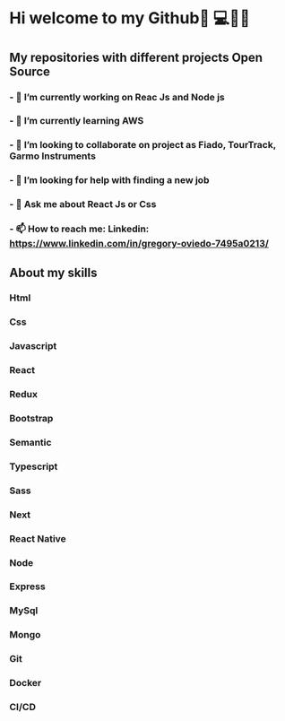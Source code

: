 # Hi welcome to my Github👋 💻🧑‍💻
## My repositories with different projects Open Source

### - 🔭 I’m currently working on Reac Js and Node js
### - 🌱 I’m currently learning AWS
### - 👯 I’m looking to collaborate on project as Fiado, TourTrack, Garmo Instruments
### - 🤔 I’m looking for help with finding a new job
### - 💬 Ask me about React Js or Css
### - 📫 How to reach me: Linkedin: https://www.linkedin.com/in/gregory-oviedo-7495a0213/

## About my skills
### Html <img src="https://github.com/gregoryoviedo/portfolio/blob/main/assets/skills/html.png" width="16" />
### Css <img src="https://github.com/gregoryoviedo/portfolio/blob/main/assets/skills/css.png" width="16" />
### Javascript <img src="https://github.com/gregoryoviedo/portfolio/blob/main/assets/skills/javascript.png" width="16" />
### React <img src="https://github.com/gregoryoviedo/portfolio/blob/main/assets/skills/react.png" width="16" />
### Redux <img src="https://github.com/gregoryoviedo/portfolio/blob/main/assets/skills/redux.png" width="16" />

### Bootstrap <img src="https://github.com/gregoryoviedo/portfolio/blob/main/assets/skills/bootstrap.png" width="16" />
### Semantic <img src="https://github.com/gregoryoviedo/portfolio/blob/main/assets/skills/semantic.png" width="16" />
### Typescript <img src="https://github.com/gregoryoviedo/portfolio/blob/main/assets/skills/typescript.png" width="16" />
### Sass <img src="https://github.com/gregoryoviedo/portfolio/blob/main/assets/skills/sass.png" width="16" />
### Next <img src="https://github.com/gregoryoviedo/portfolio/blob/main/assets/skills/next.png" width="16" />

### React Native<img src="https://github.com/gregoryoviedo/portfolio/blob/main/assets/skills/react.png" width="16" />
### Node <img src="https://github.com/gregoryoviedo/portfolio/blob/main/assets/skills/node.png" width="16" />
### Express <img src="https://github.com/gregoryoviedo/portfolio/blob/main/assets/skills/express.png" width="16" />
### MySql <img src="https://github.com/gregoryoviedo/portfolio/blob/main/assets/skills/mysql.png" width="16" />
### Mongo <img src="https://github.com/gregoryoviedo/portfolio/blob/main/assets/skills/mongodb.png" width="16" />

### Git <img src="https://github.com/gregoryoviedo/portfolio/blob/main/assets/skills/git-icon.png" width="16" />
### Docker <img src="https://github.com/gregoryoviedo/portfolio/blob/main/assets/skills/docker.png" width="16" />
### CI/CD <img src="https://github.com/gregoryoviedo/portfolio/blob/main/assets/skills/ci-cd.png" width="16" />
<!--
**gregoryoviedo/gregoryoviedo** is a ✨ _special_ ✨ repository because its `README.md` (this file) appears on your GitHub profile.

Here are some ideas to get you started:

- 😄 Pronouns: ...
- ⚡ Fun fact: ...
-->
